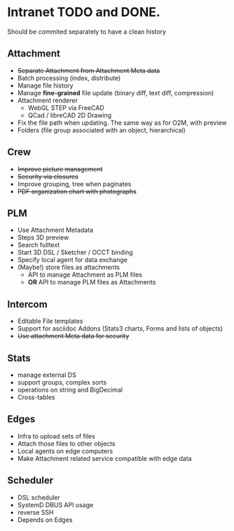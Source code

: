 # Intranet TODO and DONE. 

Should be commited separately to have a clean history

## Attachment

* ~~Separate Attachment from Attachment Meta data~~
* Batch processing (index, distribute)
* Manage file history
* Manage **fine-grained** file update (binary diff, text diff, compression)
* Attachment renderer
  - WebGL STEP via FreeCAD
  - QCad / libreCAD 2D Drawing
* Fix the file path when updating. The same way as for O2M, with preview
* Folders (file group associated with an object, hierarchical)

## Crew

* ~~Improve picture management~~
* ~~Security via closures~~
* Improve grouping, tree when paginates
* ~~PDF organization chart with photographs~~

## PLM

* Use Attachment Metadata
* Steps 3D preview
* Search fulltext
* Start 3D DSL / Sketcher / OCCT binding
* Specify local agent for data exchange
* (Maybe!) store files as attachments
  * API to manage Attachment as PLM files
  * **OR** API to manage PLM files as Attachments

## Intercom

* Editable File templates
* Support for asciidoc Addons (Stats3 charts, Forms and lists of objects)
* ~~Use attachment Meta data for security~~

## Stats

* manage external DS
* support groups, complex sorts
* operations on string and BigDecimal
* Cross-tables

## Edges

* Infra to upload sets of files
* Attach those files to other objects
* Local agents on edge computers
* Make Attachment related service compatible with edge data

## Scheduler

* DSL scheduler
* SystemD DBUS API usage
* reverse SSH
* Depends on Edges
